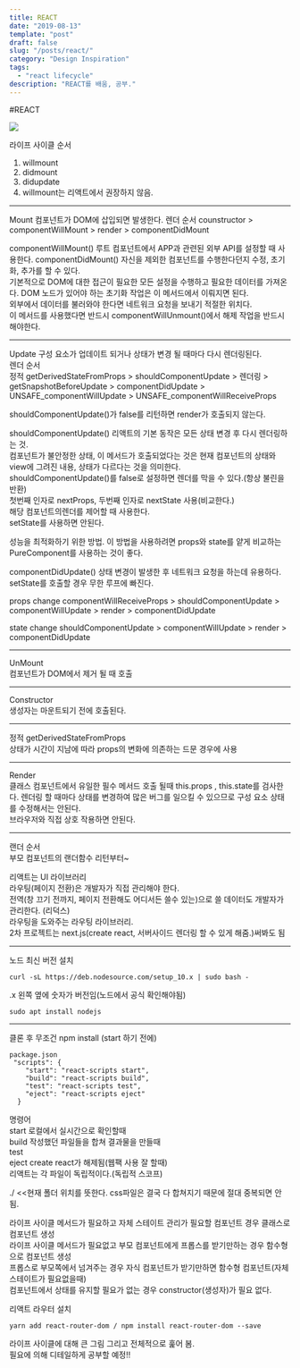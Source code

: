 ```yaml
---
title: REACT
date: "2019-08-13"
template: "post"
draft: false
slug: "/posts/react/"
category: "Design Inspiration"
tags:
  - "react lifecycle"
description: "REACT를 배움, 공부."
---
```


#REACT

![](/media/lifecycle.jpeg)

라이프 사이클 순서

1. willmount
2. didmount
3. didupdate
4. willmount는 리액트에서 권장하지 않음.

---

Mount
컴포넌트가 DOM에 삽입되면 발생한다.
렌더 순서
counstructor > componentWillMount > render > componentDidMount

componentWillMount()
루트 컴포넌트에서 APP과 관련된 외부 API를 설정할 때 사용한다.
componentDidMount()
자신을 제외한 컴포넌트를 수행한다던지 수정, 초기화, 추가를 할 수 있다.  
기본적으로 DOM에 대한 접근이 필요한 모든 설정을 수행하고 필요한 데이터를 가져온다.
DOM 노드가 있어야 하는 초기화 작업은 이 메서드에서 이뤄지면 된다.  
외부에서 데이터를 불러와야 한다면 네트워크 요청을 보내기 적절한 위치다.  
이 메서드를 사용했다면 반드시 componentWillUnmount()에서 해제 작업을 반드시 해야한다.

---

Update
구성 요소가 업데이트 되거나 상태가 변경 될 때마다 다시 렌더링된다.  
렌더 순서  
정적 getDerivedStateFromProps > shouldComponentUpdate > 렌더링 >
getSnapshotBeforeUpdate > componentDidUpdate > UNSAFE_componentWillUpdate > UNSAFE_componentWillReceiveProps

shouldComponentUpdate()가 false를 리턴하면 render가 호출되지 않는다.

shouldComponentUpdate()
리액트의 기본 동작은 모든 상태 변경 후 다시 렌더링하는 것.  
컴포넌트가 불안정한 상태, 이 메서드가 호출되었다는 것은 현재 컴포넌트의 상태와 view에 그려진 내용, 상태가 다르다는 것을 의미한다.  
shouldComponentUpdate()를 false로 설정하면 렌더를 막을 수 있다.(항상 불린을 반환)  
첫번째 인자로 nextProps, 두번째 인자로 nextState 사용(비교한다.)  
해당 컴포넌트의렌더를 제어할 때 사용한다.  
setState를 사용하면 안된다.

성능을 최적화하기 위한 방법.
이 방법을 사용하려면 props와 state를 얕게 비교하는 PureComponent를 사용하는 것이 좋다.

componentDidUpdate()
상태 변경이 발생한 후 네트워크 요청을 하는데 유용하다.
setState를 호출할 경우 무한 루프에 빠진다.

props change
componentWillReceiveProps > shouldComponentUpdate > componentWillUpdate >
render > componentDidUpdate

state change
shouldComponentUpdate > componentWillUpdate > render > componentDidUpdate

---

UnMount  
컴포넌트가 DOM에서 제거 될 때 호출

---

Constructor  
생성자는 마운트되기 전에 호출된다.

---

정적 getDerivedStateFromProps  
상태가 시간이 지남에 따라 props의 변화에 의존하는 드문 경우에 사용

---

Render  
클래스 컴포넌트에서 유일한 필수 메서드
호출 될때 this.props , this.state를 검사한다.
렌더링 할 때마다 상태를 변경하여 많은 버그를 일으킬 수 있으므로 구성 요소 상태를 수정해서는 안된다.  
브라우저와 직접 상호 작용하면 안된다.

---

랜더 순서  
부모 컴포넌트의 랜더함수 리턴부터~

리액트는 UI 라이브러리  
라우팅(페이지 전환)은 개발자가 직접 관리해야 한다.  
전역(창 끄기 전까지, 페이지 전환해도 어디서든 쓸수 있는)으로 쓸 데이터도 개발자가 관리한다. (리덕스)  
라우팅을 도와주는 라우팅 라이브러리.  
2차 프로젝트는 next.js(create react, 서버사이드 렌더링 할 수 있게 해줌.)써봐도 됨

---

노드 최신 버전 설치

```
curl -sL https://deb.nodesource.com/setup_10.x | sudo bash -
```

.x 왼쪽 옆에 숫자가 버전임(노드에서 공식 확인해야됨)

```
sudo apt install nodejs
```

---

클론 후 무조건 npm install (start 하기 전에)

```
package.json
 "scripts": {
    "start": "react-scripts start",
    "build": "react-scripts build",
    "test": "react-scripts test",
    "eject": "react-scripts eject"
  }
```

명령어  
start 로컬에서 실시간으로 확인할때  
build 작성했던 파일들을 합쳐 결과물을 만들때  
test  
eject create react가 해제됨(웹팩 사용 잘 할때)  
리액트는 각 파일이 독립적이다.(독립적 스코프)

./ <<현재 폴더 위치를 뜻한다.
css파일은 결국 다 합쳐지기 때문에 절대 중복되면 안됨.

라이프 사이클 메서드가 필요하고 자체 스테이트 관리가 필요할 컴포넌트 경우 클래스로 컴포넌트 생성  
라이프 사이클 메서드가 필요없고 부모 컴포넌트에게 프롭스를 받기만하는 경우 함수형으로 컴포넌트 생성  
프롭스로 부모쪽에서 넘겨주는 경우 자식 컴포넌트가 받기만하면 함수형 컴포넌트(자체 스테이트가 필요없을때)  
컴포넌트에서 상태를 유지할 필요가 없는 경우 constructor(생성자)가 필요 없다.

리액트 라우터 설치

```
yarn add react-router-dom / npm install react-router-dom --save
```

라이프 사이클에 대해 큰 그림 그리고 전체적으로 훑어 봄.  
필요에 의해 디테일하게 공부할 예정!!

<!-- constructor(props) {
console.log()
}
componentDidMount() {

}
componentDidUpdate() {

}
componentWillUnmount() {

}
render() {

} -->
